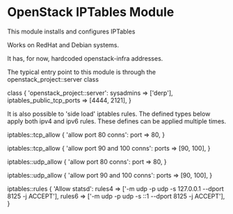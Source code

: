 # OpenStack IPTables Module

This module installs and configures IPTables

Works on RedHat and Debian systems.

It has, for now, hardcoded openstack-infra addresses.

The typical entry point to this module is through the openstack_project::server class

class { 'openstack_project::server':
  sysadmins => ['derp'],
  iptables_public_tcp_ports => [4444, 2121],
}


It is also possible to 'side load' iptables rules. The defined types below apply both ipv4 and ipv6 rules. These defines can be applied multiple times.

iptables::tcp_allow { 'allow port 80 conns':
  port => 80,
}

iptables::tcp_allow { 'allow port 90 and 100 conns':
  ports => [90, 100],
}

iptables::udp_allow { 'allow port 80 conns':
  port => 80,
}

iptables::udp_allow { 'allow port 90 and 100 conns':
  ports => [90, 100],
}

iptables::rules { 'Allow statsd':
  rules4 => ['-m udp -p udp -s 127.0.0.1 --dport 8125 -j ACCEPT'],
  rules6 => ['-m udp -p udp -s ::1 --dport 8125 -j ACCEPT'],
}
